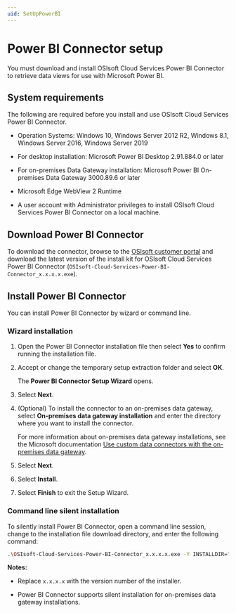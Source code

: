 ```yaml
---
uid: SetUpPowerBI
---
```


# Power BI Connector setup

You must download and install OSIsoft Cloud Services Power BI Connector to retrieve data views for use with Microsoft Power BI.

## System requirements

The following are required before you install and use OSIsoft Cloud Services Power BI Connector.

- Operation Systems: Windows 10, Windows Server 2012 R2, Windows 8.1, Windows Server 2016, Windows Server 2019

- For desktop installation: Microsoft Power BI Desktop 2.91.884.0 or later

- For on-premises Data Gateway installation: Microsoft Power BI On-premises Data Gateway 3000.89.6 or later

- Microsoft Edge WebView 2 Runtime

- A user account with Administrator privileges to install OSIsoft Cloud Services Power BI Connector on a local machine.

## Download Power BI Connector

To download the connector, browse to the [OSIsoft customer portal](https://my.osisoft.com/) and download the latest version of the install kit for OSIsoft Cloud Services Power BI Connector (`OSIsoft-Cloud-Services-Power-BI-Connector_x.x.x.x.exe`).

## Install Power BI Connector

You can install Power BI Connector by wizard or command line.

### Wizard installation

1. Open the Power BI Connector installation file then select **Yes** to confirm running the installation file.

1. Accept or change the temporary setup extraction folder and select **OK**.

    The **Power BI Connector Setup Wizard** opens.

1. Select **Next**.

1. (Optional) To install the connector to an on-premises data gateway, select **On-premises data gateway installation** and enter the directory where you want to install the connector.

    For more information about on-premises data gateway installations, see the Microsoft documentation [Use custom data connectors with the on-premises data gateway](https://learn.microsoft.com/en-us/power-bi/connect-data/service-gateway-custom-connectors).

1. Select **Next**.

1. Select **Install**.

1. Select **Finish** to exit the Setup Wizard.

### Command line silent installation

To silently install Power BI Connector, open a command line session, change to the installation file download directory, and enter the following command:

```bash
.\OSIsoft-Cloud-Services-Power-BI-Connector_x.x.x.x.exe -Y INSTALLDIR="<install path>" /quiet`
```

**Notes:**

- Replace `x.x.x.x` with the version number of the installer.

- Power BI Connector supports silent installation for on-premises data gateway installations.